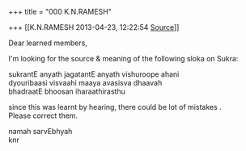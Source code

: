 +++
title = "000 K.N.RAMESH"

+++
[[K.N.RAMESH	2013-04-23, 12:22:54 [Source](https://groups.google.com/g/samskrita/c/p-AJpxZNVQE)]]



Dear learned members,  
  
I'm looking for the source & meaning of the following sloka on Sukra:  
  
sukrantE anyath jagatantE anyath vishuroope ahani  
dyouribaasi visvaahi maaya avasisva dhaavah  
bhadraatE bhoosan iharaathirasthu  
  
since this was learnt by hearing, there could be lot of mistakes .  
Please correct them.  
  
namah sarvEbhyah  
knr  

